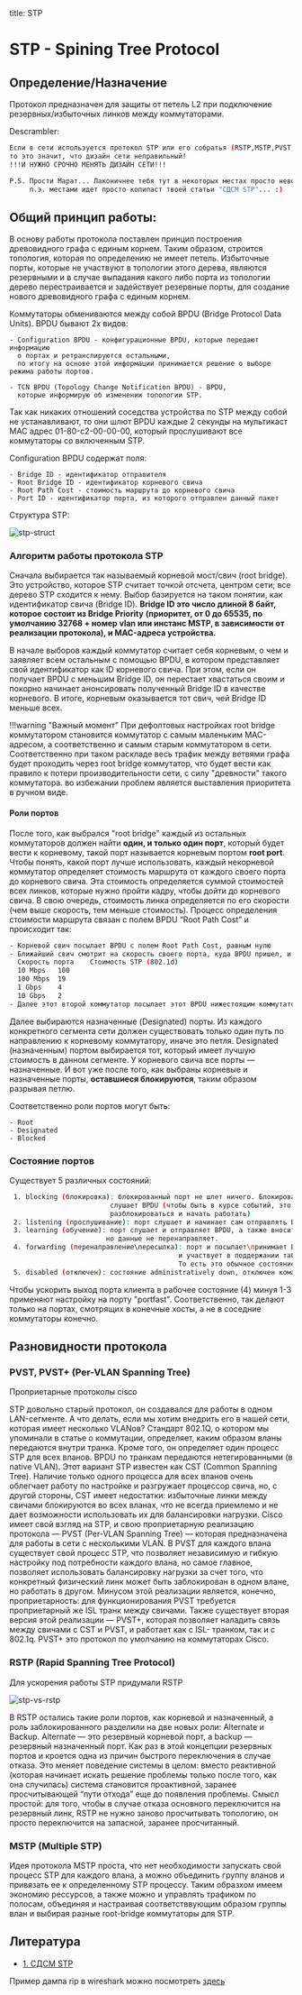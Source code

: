 title: STP

# STP - Spining Tree Protocol
## Определение/Назначение
Протокол предназначен для защиты от петель L2 при подключение резервных/избыточных линков между коммутаторами. 

Descrambler:
```bash
Если в сети используется протокол STP или его собратья (RSTP,MSTP,PVST, PVST+), 
то это значит, что дизайн сети неправильный!
!!!И НУЖНО СРОЧНО МЕНЯТЬ ДИЗАЙН СЕТИ!!!

P.S. Прости Марат... Лаконичнее тебя тут в некоторых местах просто невозможно написать, 
     п.э. местами идет просто копипаст твоей статьи "СДСМ STP"... :)
```

## Общий принцип работы:
В основу работы протокола поставлен принцип построения древовидного графа с единым корнем.
Таким образом, строится топология, которая по определению не имеет петель.
Избыточные порты, которые не участвуют в топологии этого дерева, являются резервными и в случае 
выпадания какого либо порта из топологии дерево перестраивается и задействует резервные порты, 
для создание нового древовидного графа с единым корнем.

Коммутаторы обмениваются между собой BPDU (Bridge Protocol Data Units).
BPDU бывают 2х видов:
```
- Configuration BPDU - конфигурационные BPDU, которые передают информацию 
  о портах и ретранслируются остальными, 
  по итогу на основе этой информации принимается решение о выборе режима работы портов.
 
- TCN BPDU (Topology Change Notification BPDU) - BPDU, 
  которые информирую об изменении топологии STP.
```

Так как никаких отношений соседства устройства по STP между собой не устанавливают, то
они шлют BPDU каждые 2 секунды на мультикаст MAC адрес 01-80-c2-00-00-00, который прослушивают все коммутаторы со включенным STP.

Configuration BPDU содержат поля:
```
- Bridge ID - идентификатор отправителя
- Root Bridge ID - идентификатор корневого свича 
- Root Path Cost - стоимость маршрута до корневого свича
- Port ID - идентификатор порта, из которого отправлен данный пакет

```

Структура STP:

![stp-struct](img/stp/stp-struct.jpg)

### Алгоритм работы протокола STP
Сначала выбирается так называемый корневой мост/свич (root bridge). Это устройство, которое STP считает точкой отсчета, центром сети; все дерево STP сходится к нему. Выбор базируется на таком понятии, как идентификатор свича (Bridge ID). 
**Bridge ID это число длиной 8 байт, которое состоит из Bridge Priority**
**(приоритет, от 0 до 65535, по умолчанию 32768 + номер vlan или инстанс MSTP, в зависимости от реализации протокола), и MAC-адреса устройства.**

В начале выборов каждый коммутатор считает себя корневым, о чем и заявляет всем остальным с помощью BPDU, в котором представляет свой идентификатор как ID корневого свича. При этом, если он получает BPDU с меньшим Bridge ID, он перестает хвастаться своим и покорно начинает анонсировать полученный Bridge ID в качестве корневого. В итоге, корневым оказывается тот свич, чей Bridge ID меньше всех.

!!!warning "Важный момент" 
			При дефолтовых настройках root bridge коммутатором становится коммутатор с самым маленьким MAC-адресом, а соответственно и самым старым коммутатором в сети.
			Соответственно при таком раскладе весь трафик между ветвями графа будет проходить через root bridge коммутатор, что будет вести как правило к потери производительности сети, с силу "древности" такого коммутатора.
			во избежании проблем является выставления приоритета в ручном виде. 


#### Роли портов
После того, как выбрался "root bridge"  каждый из остальных коммутаторов должен найти **один, и только один порт**, который будет вести к корневому, такой порт называется корневым портом **root port**. 
Чтобы понять, какой порт лучше использовать, каждый некорневой коммутатор определяет стоимость маршрута от каждого своего порта до корневого свича. Эта стоимость определяется суммой стоимостей всех линков, которые нужно пройти кадру, чтобы дойти до корневого свича. В свою очередь, стоимость линка определяется по его скорости (чем выше скорость, тем меньше стоимость). Процесс определения стоимости маршрута связан с полем BPDU “Root Path Cost” и происходит так:
```bash
- Корневой свич посылает BPDU с полем Root Path Cost, равным нулю
- Ближайший свич смотрит на скорость своего порта, куда BPDU пришел, и добавляет стоимость согласно таблице
  Скорость порта	Стоимость STP (802.1d)
  10 Mbps	100
  100 Mbps	19
  1 Gbps	4
  10 Gbps	2
- Далее этот второй коммутатор посылает этот BPDU нижестоящим коммутаторам, но уже с новым значением Root Path Cost, и далее по цепочке вниз
```
Далее выбираются назначенные (Designated) порты. Из каждого конкретного сегмента сети должен существовать только один путь по направлению к корневому коммутатору, иначе это петля. Designated (назначенным) портом выбирается тот, который имеет лучшую стоимость в данном сегменте. У корневого свича все порты — назначенные.
И вот уже после того, как выбраны корневые и назначенные порты, **оставшиеся блокируются**, таким образом разрывая петлю.

Соответственно роли портов могут быть:
```
- Root
- Designated
- Blocked
```

### Состояние портов

Существует 5 различных состояний:
```bash
 1. blocking (блокировка): блокированный порт не шлет ничего. Блокированный порт, тем не менее, 
                         слушает BPDU (чтобы быть в курсе событий, это позволяет ему, когда надо, 
                         разблокироваться и начать работать)
 2. listening (прослушивание): порт слушает и начинает сам отправлять BPDU, кадры с данными не отправляет.
 3. learning (обучение): порт слушает и отправляет BPDU, а также вносит изменения в CAM- таблицу, 
                        но данные не перенаправляет.
 4. forwarding (перенаправление\пересылка): порт и посылает\принимает BPDU, и с данными оперирует, 
                                          и участвует в поддержании таблицы mac-адресов. 
                                          То есть это обычное состояние рабочего порта.
 5. disabled (отключен): состояние administratively down, отключен командой shutdown. 
```

Чтобы ускорить выход порта клиента в рабочее состояние (4) минуя 1-3 применяют настройку на порту "portfast".
Соответственно, так делают только на портах, смотрящих в конечные хосты, а не в соседние коммутаторы конечно.

## Разновидности протокола

### PVST, PVST+ (Per-VLAN Spanning Tree)
Проприетарные протоколы cisco

STP довольно старый протокол, он создавался для работы в одном LAN-сегменте. 
А что делать, если мы хотим внедрить его в нашей сети, которая имеет несколько VLANов?
Стандарт 802.1Q, о котором мы упоминали в статье о коммутации, определяет, каким образом вланы передаются внутри транка. Кроме того, он определяет один процесс STP для всех вланов. BPDU по транкам передаются нетегированными (в native VLAN). Этот вариант STP известен как CST (Common Spanning Tree). Наличие только одного процесса для всех вланов очень облегчает работу по настройке и разгружает процессор свича, но, с другой стороны, CST имеет недостатки: избыточные линки между свичами блокируются во всех вланах, что не всегда приемлемо и не дает возможности использовать их для балансировки нагрузки.
Cisco имеет свой взгляд на STP, и свою проприетарную реализацию протокола — PVST (Per-VLAN Spanning Tree) — которая предназначена для работы в сети с несколькими VLAN. В PVST для каждого влана существует свой процесс STP, что позволяет независимую и гибкую настройку под потребности каждого влана, но самое главное, позволяет использовать балансировку нагрузки за счет того, что конкретный физический линк может быть заблокирован в одном влане, но работать в другом. Минусом этой реализации является, конечно, проприетарность: для функционирования PVST требуется проприетарный же ISL транк между свичами.
Также существует вторая версия этой реализации — PVST+, которая позволяет наладить связь между свичами с CST и PVST, и работает как с ISL- транком, так и с 802.1q. PVST+ это протокол по умолчанию на коммутаторах Cisco.


### RSTP (Rapid Spanning Tree Protocol)
Для ускорения работы STP придумали RSTP

![stp-vs-rstp](img/stp/stp-vs-rstp.jpg)

В RSTP остались такие роли портов, как корневой и назначенный, а роль заблокированного разделили на две новых роли: Alternate и Backup. Alternate — это резервный корневой порт, а backup — резервный назначенный порт. Как раз в этой концепции резервных портов и кроется одна из причин быстрого переключения в случае отказа. Это меняет поведение системы в целом: вместо реактивной (которая начинает искать решение проблемы только после того, как она случилась) система становится проактивной, заранее просчитывающей “пути отхода” еще до появления проблемы. Смысл простой: для того, чтобы в случае отказа основного переключится на резервный линк, RSTP не нужно заново просчитывать топологию, он просто переключится на запасной, заранее просчитанный.

### MSTP (Multiple STP)
Идея протокола MSTP проста, что нет необходимости запускать свой процесс STP для каждого влана, а можно объединить группу вланов и привязать ее к определенному STP процессу. Таким образхом имеем экономию рессурсов, а также можно и управлять трафиком по полосам, объединяя и настраивая соответстввующим образом группы влан и выбирая разные root-bridge коммутаторы для STP.


## Литература

- [1. СДСМ STP](https://linkmeup.ru/blog/1192/)

Пример дампа rip в wireshark можно посмотреть [здесь](https://icebale.readthedocs.io/en/latest/networks/wireshark.collection/stp.pcapng)

